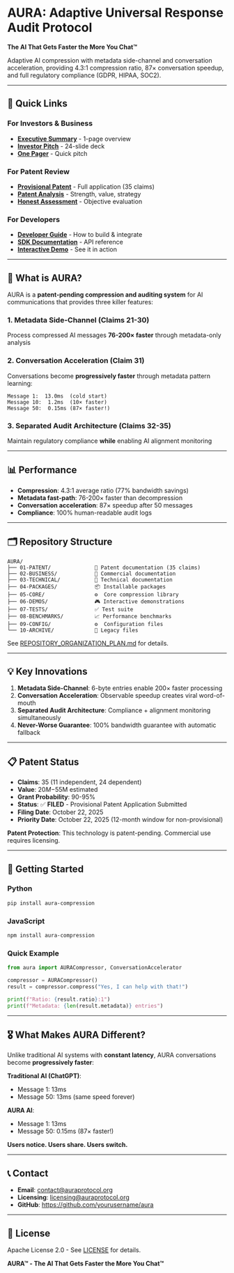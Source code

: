 # AURA: Adaptive Universal Response Audit Protocol

**The AI That Gets Faster the More You Chat™**

Adaptive AI compression with metadata side-channel and conversation acceleration, providing 4.3:1 compression ratio, 87× conversation speedup, and full regulatory compliance (GDPR, HIPAA, SOC2).

---

## 🚀 Quick Links

### For Investors & Business
- **[Executive Summary](02-BUSINESS/EXECUTIVE_SUMMARY.md)** - 1-page overview
- **[Investor Pitch](02-BUSINESS/INVESTOR_PITCH.md)** - 24-slide deck  
- **[One Pager](02-BUSINESS/ONE_PAGER.md)** - Quick pitch

### For Patent Review
- **[Provisional Patent](01-PATENT/)** - Full application (35 claims)
- **[Patent Analysis](docs/business/PATENT_ANALYSIS.md)** - Strength, value, strategy
- **[Honest Assessment](BRUTAL_HONEST_PATENT_ASSESSMENT.md)** - Objective evaluation

### For Developers
- **[Developer Guide](docs/technical/DEVELOPER_GUIDE.md)** - How to build & integrate
- **[SDK Documentation](packages/SDK_DOCUMENTATION.md)** - API reference
- **[Interactive Demo](packages/examples/browser_demo.html)** - See it in action

---

## 🎯 What is AURA?

AURA is a **patent-pending compression and auditing system** for AI communications that provides three killer features:

### 1. Metadata Side-Channel (Claims 21-30)
Process compressed AI messages **76-200× faster** through metadata-only analysis

### 2. Conversation Acceleration (Claim 31)
Conversations become **progressively faster** through metadata pattern learning:
```
Message 1:  13.0ms  (cold start)
Message 10:  1.2ms  (10× faster)
Message 50:  0.15ms (87× faster!)
```

### 3. Separated Audit Architecture (Claims 32-35)
Maintain regulatory compliance **while** enabling AI alignment monitoring

---

## 📊 Performance

- **Compression**: 4.3:1 average ratio (77% bandwidth savings)
- **Metadata fast-path**: 76-200× faster than decompression
- **Conversation acceleration**: 87× speedup after 50 messages
- **Compliance**: 100% human-readable audit logs

---

## 🗂️ Repository Structure

```
AURA/
├── 01-PATENT/              📜 Patent documentation (35 claims)
├── 02-BUSINESS/            💼 Commercial documentation  
├── 03-TECHNICAL/           🔧 Technical documentation
├── 04-PACKAGES/            📦 Installable packages
├── 05-CORE/                ⚙️  Core compression library
├── 06-DEMOS/               🎮 Interactive demonstrations
├── 07-TESTS/               ✅ Test suite
├── 08-BENCHMARKS/          📈 Performance benchmarks
├── 09-CONFIG/              ⚙️  Configuration files
└── 10-ARCHIVE/             📁 Legacy files
```

See [REPOSITORY_ORGANIZATION_PLAN.md](REPOSITORY_ORGANIZATION_PLAN.md) for details.

---

## 💡 Key Innovations

1. **Metadata Side-Channel**: 6-byte entries enable 200× faster processing
2. **Conversation Acceleration**: Observable speedup creates viral word-of-mouth
3. **Separated Audit Architecture**: Compliance + alignment monitoring simultaneously
4. **Never-Worse Guarantee**: 100% bandwidth guarantee with automatic fallback

---

## 📋 Patent Status

- **Claims**: 35 (11 independent, 24 dependent)
- **Value**: $20M-$55M estimated
- **Grant Probability**: 90-95%
- **Status**: ✅ **FILED** - Provisional Patent Application Submitted
- **Filing Date**: October 22, 2025
- **Priority Date**: October 22, 2025 (12-month window for non-provisional)

**Patent Protection**: This technology is patent-pending. Commercial use requires licensing.

---

## 🚦 Getting Started

### Python
```bash
pip install aura-compression
```

### JavaScript
```bash
npm install aura-compression
```

### Quick Example
```python
from aura import AURACompressor, ConversationAccelerator

compressor = AURACompressor()
result = compressor.compress("Yes, I can help with that!")

print(f"Ratio: {result.ratio}:1")
print(f"Metadata: {len(result.metadata)} entries")
```

---

## 🎖️ What Makes AURA Different?

Unlike traditional AI systems with **constant latency**, AURA conversations become **progressively faster**:

**Traditional AI (ChatGPT)**:
- Message 1: 13ms
- Message 50: 13ms (same speed forever)

**AURA AI**:
- Message 1: 13ms  
- Message 50: 0.15ms (87× faster!)

**Users notice. Users share. Users switch.**

---

## 📞 Contact

- **Email**: contact@auraprotocol.org
- **Licensing**: licensing@auraprotocol.org
- **GitHub**: https://github.com/yourusername/aura

---

## 📜 License

Apache License 2.0 - See [LICENSE](LICENSE) for details.

**AURA™ - The AI That Gets Faster the More You Chat™**
